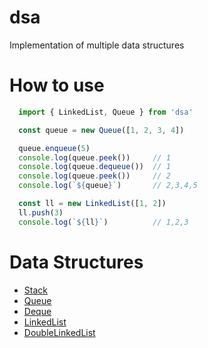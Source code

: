 # dsa
Implementation of multiple data structures

# How to use

```js
  import { LinkedList, Queue } from 'dsa'

  const queue = new Queue([1, 2, 3, 4])

  queue.enqueue(5)
  console.log(queue.peek())     // 1
  console.log(queue.dequeue())  // 1
  console.log(queue.peek())     // 2
  console.log(`${queue}`)       // 2,3,4,5

  const ll = new LinkedList([1, 2])
  ll.push(3)
  console.log(`${ll}`)          // 1,2,3

```

# Data Structures

  - [Stack](https://github.com/marceloabk/dsa/blob/main/src/ds/stack/stack.js)
  - [Queue](https://github.com/marceloabk/dsa/blob/main/src/ds/queue/queue.js)
  - [Deque](https://github.com/marceloabk/dsa/blob/main/src/ds/deque/deque.js)
  - [LinkedList](https://github.com/marceloabk/dsa/blob/main/src/ds/lists/linkedList/linkedList.js)
  - [DoubleLinkedList](https://github.com/marceloabk/dsa/blob/main/src/ds/lists/doubleLinkedList/doubleLinkedList.js)
